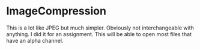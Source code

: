 # ImageCompression
This is a lot like JPEG but much simpler. Obviously not interchangeable with anything.
I did it for an assignment.
This will be able to open most files that have an alpha channel.
